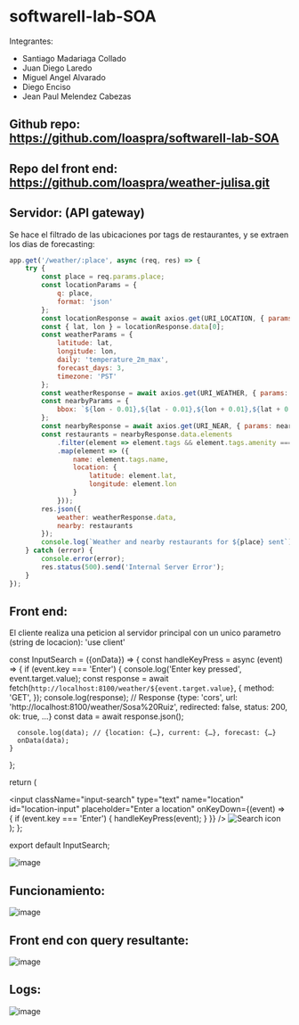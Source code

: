 # softwareII-lab-SOA

Integrantes:

+ Santiago Madariaga Collado
+ Juan Diego Laredo
+ Miguel Angel Alvarado
+ Diego Enciso
+ Jean Paul Melendez Cabezas

## Github repo: https://github.com/loaspra/softwareII-lab-SOA

## Repo del front end: https://github.com/loaspra/weather-julisa.git

## Servidor: (API gateway)

Se hace el filtrado de las ubicaciones por tags de restaurantes, y se extraen los dias de forecasting:

```javascript
app.get('/weather/:place', async (req, res) => {
    try {
        const place = req.params.place;
        const locationParams = {
            q: place,
            format: 'json'
        };
        const locationResponse = await axios.get(URI_LOCATION, { params: locationParams });
        const { lat, lon } = locationResponse.data[0];
        const weatherParams = {
            latitude: lat,
            longitude: lon,
            daily: 'temperature_2m_max',
            forecast_days: 3,
            timezone: 'PST'
        };
        const weatherResponse = await axios.get(URI_WEATHER, { params: weatherParams });
        const nearbyParams = {
            bbox: `${lon - 0.01},${lat - 0.01},${lon + 0.01},${lat + 0.01}`
        };
        const nearbyResponse = await axios.get(URI_NEAR, { params: nearbyParams });
        const restaurants = nearbyResponse.data.elements
            .filter(element => element.tags && element.tags.amenity === 'restaurant')
            .map(element => ({
                name: element.tags.name,
                location: {
                    latitude: element.lat,
                    longitude: element.lon
                }
            }));
        res.json({
            weather: weatherResponse.data,
            nearby: restaurants
        });
        console.log(`Weather and nearby restaurants for ${place} sent`);
    } catch (error) {
        console.error(error);
        res.status(500).send('Internal Server Error');
    }
});
```

## Front end:

El cliente realiza una peticion al servidor principal con un unico parametro (string de locacion):
'use client'

const InputSearch = ({onData}) => {
  const handleKeyPress = async (event) => {
    if (event.key === 'Enter') {
      console.log('Enter key pressed', event.target.value);
      const response = await fetch(`http://localhost:8100/weather/${event.target.value}`, {
        method: 'GET',
      });
      console.log(response); // Response {type: 'cors', url: 'http://localhost:8100/weather/Sosa%20Ruiz', redirected: false, status: 200, ok: true, …}
      const data = await response.json();

      console.log(data); // {location: {…}, current: {…}, forecast: {…}
      onData(data);
    }
  };

  return (
    <div className="input input-search-container">
      <input
        className="input-search"
        type="text"
        name="location"
        id="location-input"
        placeholder="Enter a location"
        onKeyDown={(event) => {
          if (event.key === 'Enter') {
            handleKeyPress(event);
          }
        }}
      /> 
      <img src="/lupa.png" alt="Search icon" />
    </div>
  );
};

export default InputSearch;


![image](https://github.com/loaspra/softwareII-lab-SOA/assets/40249960/e291e96a-e364-476d-bc2b-320f2bb6fa3b)


## Funcionamiento:

![image](https://github.com/loaspra/softwareII-lab-SOA/assets/40249960/bbbe6d55-e149-4795-97b6-8e806fedeb08)

## Front end con query resultante:

![image](https://github.com/loaspra/softwareII-lab-SOA/assets/40249960/60421b51-d56a-4f0e-8018-fb8c06b05090)

## Logs:

![image](https://github.com/loaspra/softwareII-lab-SOA/assets/40249960/92942cd5-32b3-4b36-a4b6-5965f762e4a3)

